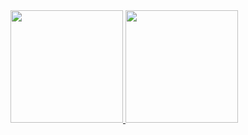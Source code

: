 <div>
<a href="https://github.com/jccallves.developer">
<img height="180em" src="https://github-readme-stats.vercel.app/api?username=jccallves.developer&show_icons=true&theme=dracula&include_all_commits=true&count_private=true" />
<img height="180em" src="https://github-readme-stats.vercel.app/api/top-langs/?username=jccallves.developer&layout-compact&langs_count=16&theme=dracula" />
</div>

